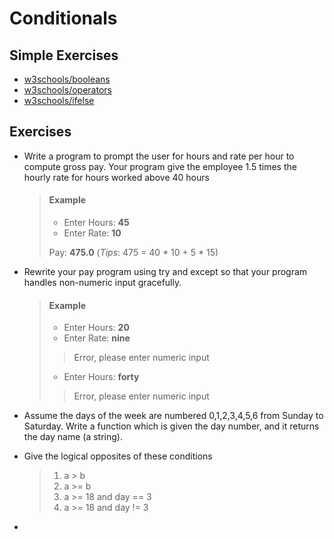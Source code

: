 # Conditionals

## Simple Exercises

* [w3schools/booleans](https://www.w3schools.com/python/exercise.asp?filename=exercise_booleans1)
* [w3schools/operators](https://www.w3schools.com/python/exercise.asp?filename=exercise_operators1)
* [w3schools/ifelse](https://www.w3schools.com/python/exercise.asp?filename=exercise_ifelse1)

## Exercises

* Write a program to prompt the user for hours and rate per hour to compute gross pay. Your program give the employee 1.5 times the hourly rate for hours worked above 40 hours

    > #### Example
    > * Enter Hours: **45**
    > * Enter Rate: **10**
    >
    > Pay: **475.0**  (*Tips*: 475 = 40 * 10 + 5 * 15)

* Rewrite your pay program using try and except so that your program handles non-numeric input gracefully.

    > #### Example
    > * Enter Hours: **20**
    > * Enter Rate: **nine**
    >> Error, please enter numeric input
    >
    > * Enter Hours: **forty**
    >> Error, please enter numeric input

* Assume the days of the week are numbered 0,1,2,3,4,5,6 from Sunday to Saturday. Write a function which is given the day number, and it returns the day name (a string).

* Give the logical opposites of these conditions
    > 1. a > b
    > 2. a >= b
    > 3. a >= 18 and day == 3
    > 4. a >= 18 and day != 3

* 